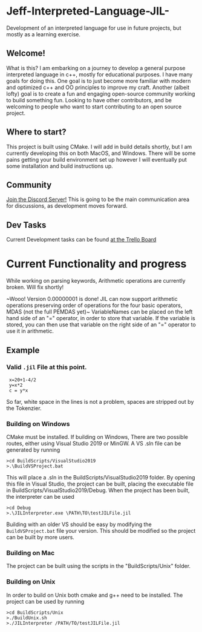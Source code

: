 # Jeff-Interpreted-Language-JIL-
Development of an interpreted language for use in future projects, but mostly as a learning exercise. 

## Welcome!

What is this? I am embarking on a journey to develop a general purpose interpreted language in c++, mostly for educational purposes. I have many goals
for doing this. One goal is to just become more familiar with modern and optimized c++ and OO principles to improve my craft. Another (albeit lofty) goal
is to create a fun and engaging open-source community working to build something fun. Looking to have other contributors, and be welcoming to people who want 
to start contributing to an open source project. 

## Where to start?
This project is built using CMake. I will add in build details shortly, but I am currently developing this on both MacOS, and Windows. There will be some pains getting your build environment set up
however I will eventually put some installation and build instructions up. 

## Community
[Join the Discord Server!](https://discord.gg/Mx4HkVw) This is going to be the main communication area for discussions, as development moves forward. 

## Dev Tasks
Current Development tasks can be found [at the Trello Board](https://trello.com/b/UHF9wIE2/jil-dev)

# Current Functionality and progress
While working on parsing keywords, Arithmetic operations are currently broken. Will fix shortly!

~Wooo! Version 0.00000001 is done! JIL can now support arithmetic operations preserving order of operations for the four basic operators, MDAS (not the full PEMDAS yet)~
VariableNames can be placed on the left hand side of an "=" operator, in order to store that variable. If the variable is stored, you can then use that variable on the right side of an "=" operator to use it in arithmetic.
## Example
### Valid ```.jil``` File at this point. 
```
 x=20+1-4/2
 y=x*2
 c = y*x
```
 
So far, white space in the lines is not a problem, spaces are stripped out by the Tokenzier. 

### Building on Windows
CMake must be installed. If building on Windows, There are two possible routes, either using Visual Studio 2019 or MinGW. A VS .sln file can be generated by running

```
>cd BuildScripts/VisualStudio2019
>.\BuildVSProject.bat
```

This will place a .sln in the BuildScripts/VisualStudio2019 folder. By opening this file in Visual Studio, the project can be built, placing the executable file in BuildScripts/VisualStudio2019/Debug. When the project has been built, the interpreter can be used

```
>cd Debug
>.\JILInterpreter.exe \PATH\TO\testJILFile.jil
```

Building with an older VS should be easy by modifying the ```BuildVSProject.bat``` file your version. This should be modified so the project can be built by more users. 

### Building on Mac
The project can be built using the scripts in the "BuildScripts/Unix" folder.

### Building on Unix
In order to build on Unix both cmake and g++ need to be installed. The project can be used by running
```
>cd BuildScripts/Unix
>./BuildUnix.sh
>./JILInterpreter /PATH/TO/testJILFile.jil
```